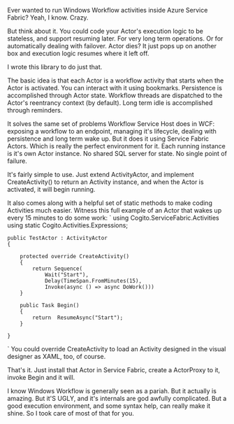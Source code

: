 Ever wanted to run Windows Workflow activities inside Azure Service Fabric? Yeah, I know. Crazy.

But think about it. You could code your Actor's execution logic to be stateless, and support resuming later. For very long term operations. Or for automatically dealing with failover. Actor dies? It just pops up on another box and execution logic resumes where it left off.

I wrote this library to do just that.

The basic idea is that each Actor is a workflow activity that starts when the Actor is activated. You can interact with it using bookmarks. Persistence is accomplished through Actor state. Workflow threads are dispatched to the Actor's reentrancy context (by default). Long term idle is accomplished through reminders.

It solves the same set of problems Workflow Service Host does in WCF: exposing a workflow to an endpoint, managing it's lifecycle, dealing with persistence and long term wake up. But it does it using Service Fabric Actors. Which is really the perfect environment for it. Each running instance is it's own Actor instance. No shared SQL server for state. No single point of failure.

It's fairly simple to use. Just extend ActivityActor, and implement CreateActivity() to return an Activity instance, and when the Actor is activated, it will begin running.

It also comes along with a helpful set of static methods to make coding Activities much easier. Witness this full example of an Actor that wakes up every 15 minutes to do some work:
`
    using Cogito.ServiceFabric.Activities
    using static Cogito.Activities.Expressions;
    
    public TestActor : ActivityActor
    {
    
        protected override CreateActivity()
        {
            return Sequence(
                Wait("Start"),
                Delay(TimeSpan.FromMinutes(15),
                Invoke(async () => async DoWork()))
        }
    
        public Task Begin()
        {
            return  ResumeAsync("Start");
        }

    }
`
You could override CreateActivity to load an Activity designed in the visual designer as XAML, too, of course.

That's it. Just install that Actor in Service Fabric, create a ActorProxy to it, invoke Begin and it will.

I know Windows Workflow is generally seen as a pariah. But it actually is amazing. But it'S UGLY, and it's internals are god awfully complicated. But a good execution environment, and some syntax help, can really make it shine. So I took care of most of that for you.
